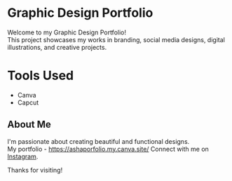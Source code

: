 # Graphic Design Portfolio

Welcome to my Graphic Design Portfolio!  
This project showcases my works in branding, social media designs, digital illustrations, and creative projects.

# Tools Used
- Canva
- Capcut

## About Me
I'm passionate about creating beautiful and functional designs.  
My portfolio - https://ashaporfolio.my.canva.site/
Connect with me on [Instagram](https://www.instagram.com/_asharajendran_/).

Thanks for visiting!

